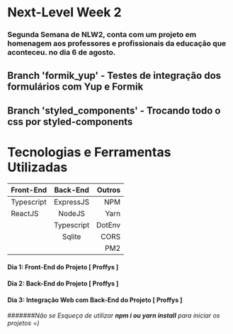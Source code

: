 # Next-Level Week 2

### Segunda Semana de NLW2, conta com um projeto em homenagem aos professores e profissionais da educação que aconteceu. no dia 6 de agosto.

## Branch 'formik_yup' - Testes de integração dos formulários com Yup e Formik

## Branch 'styled_components' - Trocando todo o css por styled-components

# Tecnologias e Ferramentas Utilizadas

| Front-End  |  Back-End  | Outros |
| ---------- | :--------: | -----: |
| Typescript | ExpressJS  |    NPM |
| ReactJS    |   NodeJS   |   Yarn |
|            | Typescript | DotEnv |
|            |   Sqlite   |   CORS |
|            |            |    PM2 |

#### Dia 1: Front-End do Projeto [ Proffys ]

#### Dia 2: Back-End do Projeto [ Proffys ]

#### Dia 3: Integração Web com Back-End do Projeto [ Proffys ]

#######_Não se Esqueça de utilizar **npm i ou yarn install** para iniciar os projetos =)_
